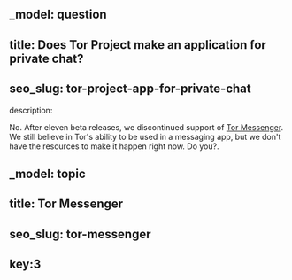 _model: question 
---
title: Does Tor Project make an application for private chat?
---
seo_slug: tor-project-app-for-private-chat
---
description: 
<p class="mb-3">No. After eleven beta releases, we discontinued support of <a href="https://blog.torproject.org/sunsetting-tor-messenger">Tor Messenger</a>. We still believe in Tor's ability to be used in a messaging app, but we don't have the resources to make it happen right now. Do you?.</p>

_model: topic
---
title: Tor Messenger
---
seo_slug: tor-messenger
---
key:3
---

